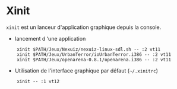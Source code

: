 # Xinit

`xinit` est un lanceur d'application graphique depuis la console.

* lancement d ‘une application

~~~~ {.bash}
	xinit $PATH/Jeux/Nexuiz/nexuiz-linux-sdl.sh -- :2 vt11
	xinit $PATH/Jeux/UrbanTerror/ioUrbanTerror.i386 -- :2 vt11
	xinit $PATH/Jeux/openarena-0.8.1/openarena.i386 -- :2 vt11
~~~~

* Utilisation de l'interface graphique par défaut (`~/.xinitrc`)

~~~~ {.bash}
	xinit -- :1 vt12
~~~~

